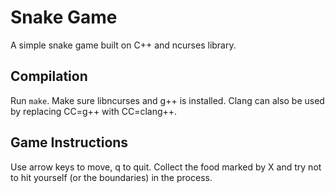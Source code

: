 # Snake Game

A simple snake game built on C++ and ncurses library.

## Compilation

Run `make`. Make sure libncurses and g++ is installed. Clang can also be used by replacing CC=g++ with CC=clang++.

## Game Instructions

Use arrow keys to move, q to quit. Collect the food marked by X and try not to hit yourself (or the boundaries) in the process.